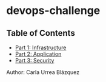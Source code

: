 # devops-challenge

## Table of Contents
* [Part 1: Infrastructure](1_infrastructure/README.md)
* [Part 2: Application](2_application/README.md)
* [Part 3: Security](3_security/README.md)

Author: Carla Urrea Blázquez